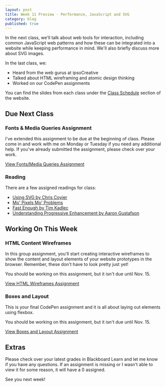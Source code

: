 ```yaml
---
layout: post
title: Week 11 Preview - Performance, JavaScript and SVG
category: blog
published: true
---
```


In the next class, we'll talk about web tools for interaction, including common JavaScript web patterns and how these can be integrated into a website while keeping performance in mind.  We'll also briefly discuss more about SVG images.

In the last class, we:

* Heard from the web gurus at ipsoCreative
* Talked about HTML wireframing and atomic design thinking
* Worked on our CodePen assignments

You can find the slides from each class under the [Class Schedule](http://rwdkent.com/class/schedule/) section of the website.

## Due Next Class

### Fonts & Media Queries Assignment

I've extended this assignment to be due at the beginning of class.  Please come in and work with me on Monday or Tuesday if you need any additional help.  If you've already submitted the assignment, please check over your work.

<a href="http://rwdkent.com/class/assignments/layout" class="button small">View Fonts/Media Queries Assignment</a>

### Reading

There are a few assigned readings for class:

* [Using SVG by Chris Coyier](https://css-tricks.com/using-svg/)
* [Mo' Pixels Mo' Problems](http://alistapart.com/article/mo-pixels-mo-problems)
* [Fast Enough by Tim Kadlec](http://timkadlec.com/2014/01/fast-enough/)
* [Understanding Progressive Enhancement by Aaron Gustafson](http://alistapart.com/article/understandingprogressiveenhancement)

## Working On This Week

### HTML Content Wireframes

In this group assignment, you'll start creating interactive wireframes to show the content and layout elements of your website prototypes in the browser.  Remember, these don't have to look pretty just yet!

You should be working on this assignment, but it isn't due until Nov. 15.  

<a href="http://rwdkent.com/class/assignments/wireframes" class="button small">View HTML Wireframes Assignment</a>

### Boxes and Layout

This is your final CodePen assignment and it is all about laying out elements using flexbox.

You should be working on this assignment, but it isn't due until Nov. 15.  

<a href="http://rwdkent.com/class/assignments/layout2" class="button small">View Boxes and Layout Assignment</a>

## Extras

Please check over your latest grades in Blackboard Learn and let me know if you have any questions.  If an assignment is missing or I wasn't able to view it for some reason, it will have a 0 assigned.

See you next week!
